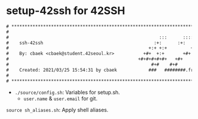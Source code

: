 # setup-42ssh for 42SSH

```txt
# **************************************************************************** #
#                                                                              #
#                                                         :::      ::::::::    #
#    ssh-42ssh                                          :+:      :+:    :+:    #
#                                                     +:+ +:+         +:+      #
#    By: cbaek <cbaek@student.42seoul.kr>           +#+  +:+       +#+         #
#                                                 +#+#+#+#+#+   +#+            #
#                                                      #+#    #+#              #
#    Created: 2021/03/25 15:54:31 by cbaek            ###   ########.fr        #
#                                                                              #
# **************************************************************************** #
```

- `./source/config.sh`: Variables for setup.sh.
  - `user.name` & `user.email` for git.

`source sh_aliases.sh`: Apply shell aliases.
